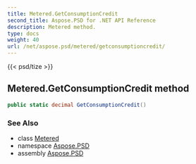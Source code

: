 ```yaml
---
title: Metered.GetConsumptionCredit
second_title: Aspose.PSD for .NET API Reference
description: Metered method. 
type: docs
weight: 40
url: /net/aspose.psd/metered/getconsumptioncredit/
---
```

{{< psd/tize >}}
## Metered.GetConsumptionCredit method

```csharp
public static decimal GetConsumptionCredit()
```

### See Also

* class [Metered](../)
* namespace [Aspose.PSD](../../metered/)
* assembly [Aspose.PSD](../../../)


